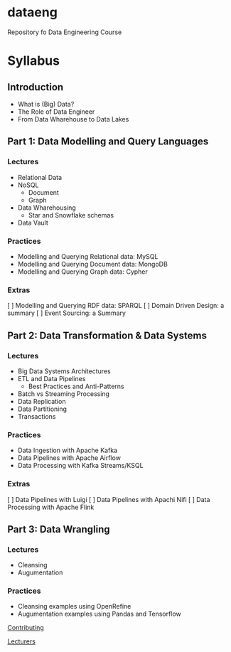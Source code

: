 # dataeng
Repository fo Data Engineering Course  

# Syllabus

## Introduction
- What is (Big) Data?
- The Role of Data Engineer
- From Data Wharehouse to Data Lakes

## Part 1: Data Modelling and Query Languages

### Lectures
- Relational Data
- NoSQL
  - Document
  - Graph
- Data Wharehousing
  - Star and Snowflake schemas
- Data Vault 

### Practices
- Modelling and Querying Relational data: MySQL
- Modelling and Querying Document data: MongoDB
- Modelling and Querying Graph data: Cypher

### Extras

[ ] Modelling and Querying RDF data: SPARQL
[ ] Domain Driven Design: a summary
[ ] Event Sourcing: a Summary

## Part 2: Data Transformation & Data Systems

### Lectures

- Big Data Systems Architectures
- ETL and Data Pipelines
  - Best Practices and Anti-Patterns
- Batch vs Streaming Processing
- Data Replication
- Data Partitioning
- Transactions

### Practices

- Data Ingestion with Apache Kafka
- Data Pipelines with Apache Airflow
- Data Processing with Kafka Streams/KSQL

### Extras

[ ] Data Pipelines with Luigi
[ ] Data Pipelines with Apachi Nifi 
[ ] Data Processing with Apache Flink

## Part 3: Data Wrangling

### Lectures
- Cleansing
- Augumentation

### Practices
- Cleansing examples using OpenRefine
- Augumentation examples using Pandas and Tensorflow



[Contributing](./Contributing.md)

[Lecturers](./Lecturers.md)
